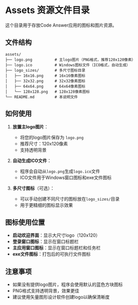 # Assets 资源文件目录

这个目录用于存放Code Answer应用的图标和图片资源。

## 文件结构

```
assets/
├── logo.png          # 主logo图片（PNG格式，推荐120x120像素）
├── logo.ico          # Windows图标文件（ICO格式，自动生成）
├── logo_sizes/       # 多尺寸图标目录
│   ├── 16x16.png     # 16x16像素图标
│   ├── 32x32.png     # 32x32像素图标
│   ├── 64x64.png     # 64x64像素图标
│   └── 128x128.png   # 128x128像素图标
└── README.md         # 本说明文件
```

## 如何使用

1. **放置主logo图片**：
   - 将您的logo图片保存为 `logo.png`
   - 推荐尺寸：120x120像素
   - 支持透明背景

2. **自动生成ICO文件**：
   - 程序会自动从`logo.png`生成`logo.ico`文件
   - ICO文件用于Windows窗口图标和exe文件图标

3. **多尺寸图标**（可选）：
   - 可以手动创建不同尺寸的图标放在`logo_sizes/`目录
   - 用于更精细的图标显示效果

## 图标使用位置

- **启动欢迎界面**：显示大尺寸logo（120x120）
- **登录窗口图标**：显示在窗口标题栏
- **主应用窗口图标**：显示在窗口标题栏和任务栏
- **exe文件图标**：打包后的可执行文件图标

## 注意事项

- 如果没有提供logo图片，程序会使用默认的蓝色方块图标
- PNG格式支持透明背景，效果更佳
- 建议使用矢量图形设计软件创建logo以确保清晰度 